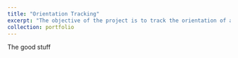 ```yaml
---
title: "Orientation Tracking"
excerpt: "The objective of the project is to track the orientation of a rigid body given sensor measurements by performing projected gradient descent and to generate a panorama by linking camera readings with rotations based on timestamps.<br/><img src='/images/500x300.png'>"
collection: portfolio
---
```


The good stuff
